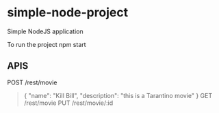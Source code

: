# simple-node-project
Simple NodeJS application

To run the project 
npm start

## APIS
POST /rest/movie
>{
>	"name": "Kill Bill",
>	"description": "this is a Tarantino movie" 
>}
GET /rest/movie
PUT /rest/movie/:id

